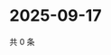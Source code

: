 # 2025-09-17

共 0 条

<!-- BEGIN ZHIHUVIDEO -->
<!-- 最后更新时间 Wed Sep 17 2025 03:09:16 GMT+0800 (China Standard Time) -->

<!-- END ZHIHUVIDEO -->
